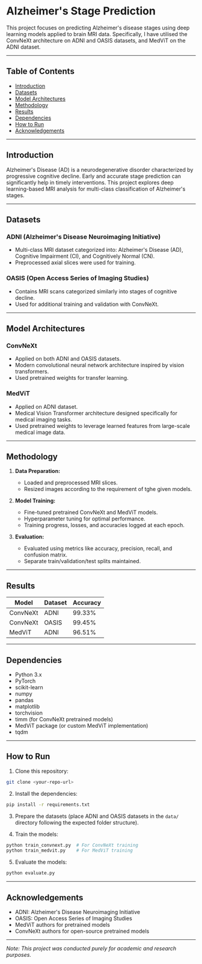 # Alzheimer's Stage Prediction

This project focuses on predicting Alzheimer's disease stages using deep learning models applied to brain MRI data. Specifically, I have utilised the ConvNeXt architecture on ADNI and OASIS datasets, and MedViT on the ADNI dataset.

---

## Table of Contents

* [Introduction](#introduction)
* [Datasets](#datasets)
* [Model Architectures](#model-architectures)
* [Methodology](#methodology)
* [Results](#results)
* [Dependencies](#dependencies)
* [How to Run](#how-to-run)
* [Acknowledgements](#acknowledgements)

---

## Introduction

Alzheimer's Disease (AD) is a neurodegenerative disorder characterized by progressive cognitive decline. Early and accurate stage prediction can significantly help in timely interventions. This project explores deep learning-based MRI analysis for multi-class classification of Alzheimer's stages.

---

## Datasets

### ADNI (Alzheimer's Disease Neuroimaging Initiative)

* Multi-class MRI dataset categorized into: Alzheimer's Disease (AD), Cognitive Impairment (CI), and Cognitively Normal (CN).
* Preprocessed axial slices were used for training.

### OASIS (Open Access Series of Imaging Studies)

* Contains MRI scans categorized similarly into stages of cognitive decline.
* Used for additional training and validation with ConvNeXt.

---

## Model Architectures

### ConvNeXt

* Applied on both ADNI and OASIS datasets.
* Modern convolutional neural network architecture inspired by vision transformers.
* Used pretrained weights for transfer learning.

### MedViT

* Applied on ADNI dataset.
* Medical Vision Transformer architecture designed specifically for medical imaging tasks.
* Used pretrained weights to leverage learned features from large-scale medical image data.

---

## Methodology

1. **Data Preparation:**

   * Loaded and preprocessed MRI slices.
   * Resized images according to the requirement of tghe given models.

2. **Model Training:**

   * Fine-tuned pretrained ConvNeXt and MedViT models.
   * Hyperparameter tuning for optimal performance.
   * Training progress, losses, and accuracies logged at each epoch.

3. **Evaluation:**

   * Evaluated using metrics like accuracy, precision, recall, and confusion matrix.
   * Separate train/validation/test splits maintained.

---

## Results

| Model    | Dataset | Accuracy |
| -------- | ------- | -------- |
| ConvNeXt | ADNI    | 99.33%      |
| ConvNeXt | OASIS   | 99.45%      |
| MedViT   | ADNI    | 96.51%      |

---

## Dependencies

* Python 3.x
* PyTorch
* scikit-learn
* numpy
* pandas
* matplotlib
* torchvision
* timm (for ConvNeXt pretrained models)
* MedViT package (or custom MedViT implementation)
* tqdm

---

## How to Run

1. Clone this repository:

```bash
git clone <your-repo-url>
```

2. Install the dependencies:

```bash
pip install -r requirements.txt
```

3. Prepare the datasets (place ADNI and OASIS datasets in the `data/` directory following the expected folder structure).

4. Train the models:

```bash
python train_convnext.py  # For ConvNeXt training
python train_medvit.py    # For MedViT training
```

5. Evaluate the models:

```bash
python evaluate.py
```

---

## Acknowledgements

* ADNI: Alzheimer's Disease Neuroimaging Initiative
* OASIS: Open Access Series of Imaging Studies
* MedViT authors for pretrained models
* ConvNeXt authors for open-source pretrained models

---

*Note: This project was conducted purely for academic and research purposes.*
